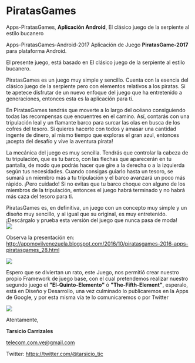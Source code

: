 # PiratasGames
Apps-PiratasGames, <b>Aplicación Android</b>, El clásico juego de la serpiente al estilo bucanero

Apps-PiratasGames-Android-2017
Aplicación de Juego <b>PiratasGame-2017</b> para plataforma Android.

El presente juego, está basado en El clásico juego de la serpiente al estilo bucanero.
<p>
<div>PiratasGames es un juego muy simple y sencillo. Cuenta con la esencia del clásico juego de la serpiente pero con elementos relativos a los piratas. Si te apetece disfrutar de un nuevo enfoque del juego que ha entretenido a generaciones, entonces esta es la aplicación para ti.</div><p>
<div>En PiratasGames tendrás que moverte a lo largo del océano consiguiendo todas las recompensas que encuentres en el camino. Así, contarás con una tripulación leal y un flamante barco para surcar las olas en busca de los cofres del tesoro. Si quieres hacerte con todos y amasar una cantidad ingente de dinero, al mismo tiempo que exploras el gran azul, entonces ¡acepta del desafío y vive la aventura pirata!</div><p>
<div>La mecánica del juego es muy sencilla. Tendrás que controlar la cabeza de tu tripulación, que es tu barco, con las flechas que aparecerán en tu pantalla, de modo que podrás hacer que gire a la derecha o a la izquierda según tus necesidades. Cuando consigas guiarlo hasta un tesoro, se sumará un miembro más a tu tripulación y el barco avanzará un poco más rápido. ¡Pero cuidado! Si no evitas que tu barco choque con alguno de los miembros de la tripulación, entonces el juego habrá terminado y no habrá más caza del tesoro para ti.</div><p>
<div>PiratasGames es, en definitiva, un juego con un concepto muy simple y un diseño muy sencillo, y al igual que su original, es muy entretenido. ¡Descárgalo y prueba esta versión del juego que nunca pasa de moda!</div>
<div><img src=https://1.bp.blogspot.com/-Uca1t0eoLSY/WJCq-HmrJ9I/AAAAAAAAAfI/I80ApdHfq4QaUWYvzrwIrGgkSEcYmFQ2ACLcB/s320/inicio.png></div>

Observa la presentación en: http://appmovilvenezuela.blogspot.com/2016/10/piratasgames-2016-apps-piratasgames_28.html

<div><img src=https://3.bp.blogspot.com/-Dm3w7MRPc70/WBNi04SzJ2I/AAAAAAAAAbk/CcMFZfte-rwu0sUecdqAxoJhfQNtKqw0wCEw/s320/Screenshot_20160702-093814.png></div>

Espero que se diviertan un rato, este Juego, nos permitió crear nuestro propio Framework de juego base, con el cual pretendemos realizar nuestro segundo juego el <b>"El-Quinto-Elemento"</b> ó <b>"The-Fifth-Element"</b>, esperalo, está en Diseño y Desarrollo, una vez culminado lo publicaremos en la Apps de Google, y por esta misma vía te lo comunicaremos o por Twitter
<div><img src=https://4.bp.blogspot.com/-NZtmkk5TSnM/WBNi5QLHsYI/AAAAAAAAAbo/4MKCYx7sbTYcShfDOrFaXyNU_4r-ifY7wCEw/s320/Screenshot_20160702-093901.png></div>

Atentamente,

<b>Tarsicio Carrizales</b>

telecom.com.ve@gmail.com

Twitter: https://twitter.com/@tarsicio_tic
